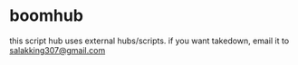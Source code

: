 # boomhub
this script hub uses external hubs/scripts. if you want takedown, email it to salakking307@gmail.com
